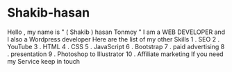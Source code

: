 # Shakib-hasan
Hello , my name is " ( Shakib ) hasan Tonmoy " I am a WEB DEVELOPER and I also a Wordpress developer  Here are the list of my other Skills  1 . SEO 2 . YouTube  3 . HTML 4 . CSS 5 . JavaScript 6 . Bootstrap 7 .   paid advertising 8 .   presentation 9 .   Photoshop to Illustrator 10 . Affiliate marketing   If you need my Service keep in touch
